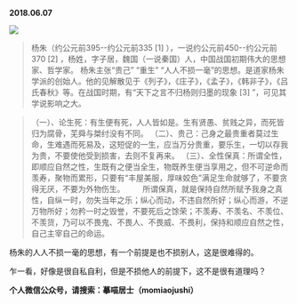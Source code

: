 
          
            
**2018.06.07**



![](//upload-images.jianshu.io/upload_images/51001-16f3a2d1d4072c3e.png)



>杨朱（约公元前395--约公元前335 [1]  ），一说约公元前450--约公元前370 [2]  ，杨姓，字子居，魏国（一说秦国）人，中国战国初期伟大的思想家、哲学家。
杨朱主张“贵己” “重生” “人人不损一毫”的思想。是道家杨朱学派的创始人。他的见解散见于《列子》，《庄子》，《孟子》，《韩非子》，《吕氏春秋》等。在战国时期，有“天下之言不归杨则归墨的现象 [3]  ”，可见其学说影响之大。


>（一）、论生死：有生便有死，人人皆如是。生有贤愚、贫贱之异，而死皆归为腐骨，芜舜与桀纣没有不同。
（二）、贵己：己身之最贵重者莫过生命，生难遇而死易及，这短促的一生，应当万分贵重，要乐生，一切以存我为贵，不要使他受到损害，去则不复再来。
（三）、全性保真：所谓全性，即顺应自然之性，生既有之便当全生，物既养生便当享用之，但不可逆命而羡寿，聚物而累形，只要有“丰屋美服，厚味姣色”满足生命就够了，不要贪得无厌，不要为外物伤生。
　　所谓保真，就是保持自然所赋予我身之真性，自纵一时，勿失当年之乐；纵心而动，不违自然所好；纵心而游，不逆万物所好；勿矜一时之毁誉，不要死后之馀荣；不羡寿、不羡名、不羡位、不羡货，乃可以不畏鬼、不畏人、不畏威、不畏利，保持和顺应自然之性，自己主宰自己的命运。



杨朱的人人不损一毫的思想，有一个前提是也不损别人，这是很难得的。

乍一看，好像是很自私自利，但是不损他人的前提下，这不是很有道理吗？


**个人微信公众号，请搜索：摹喵居士（momiaojushi）**

          
        